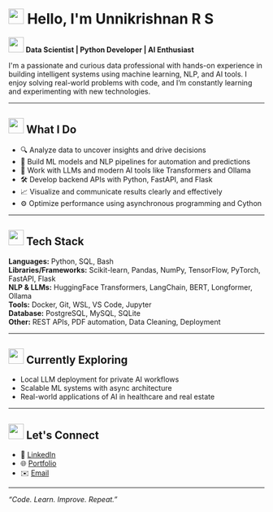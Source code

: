 # <img width="30px" src="https://media.tenor.com/images/30169e4a670daf12443df7d2dd140176/tenor.gif" /> Hello, I'm Unnikrishnan R S

<img width="30px" src="https://media.tenor.com/XbovdtbA5mcAAAAi/direct-hit-joypixels.gif" /> **Data Scientist | Python Developer | AI Enthusiast**

I'm a passionate and curious data professional with hands-on experience in building intelligent systems using machine learning, NLP, and AI tools. I enjoy solving real-world problems with code, and I’m constantly learning and experimenting with new technologies.

---

## <img width="30px" src="https://media.tenor.com/QhRvvwpCdVoAAAAj/rocket.gif" />  What I Do

- 🔍 Analyze data to uncover insights and drive decisions  
- 🤖 Build ML models and NLP pipelines for automation and predictions  
- 🧠 Work with LLMs and modern AI tools like Transformers and Ollama  
- 🛠️ Develop backend APIs with Python, FastAPI, and Flask  
- 📈 Visualize and communicate results clearly and effectively  
- ⚙️ Optimize performance using asynchronous programming and Cython

---

## <img width="30px" src="https://media.tenor.com/3gv9yUsBN9YAAAAi/robot-cyborg.gif" /> Tech Stack

**Languages:** Python, SQL, Bash  
**Libraries/Frameworks:** Scikit-learn, Pandas, NumPy, TensorFlow, PyTorch, FastAPI, Flask  
**NLP & LLMs:** HuggingFace Transformers, LangChain, BERT, Longformer, Ollama  
**Tools:** Docker, Git, WSL, VS Code, Jupyter  
**Database:** PostgreSQL, MySQL, SQLite  
**Other:** REST APIs, PDF automation, Data Cleaning, Deployment

---

## <img width="30px" src="https://media.tenor.com/w8ZeawIWMvoAAAAi/magnifying-glass-searching.gif" /> Currently Exploring

- Local LLM deployment for private AI workflows  
- Scalable ML systems with async architecture  
- Real-world applications of AI in healthcare and real estate

---

## <img width="30px" src="https://media.tenor.com/nW1YVHy5gycAAAAi/phone-cell.gif" /> Let's Connect

- 💼 [LinkedIn](https://www.linkedin.com/in/unni-krishnan-rs/)  
- 🌐 [Portfolio](https://unni-krish.github.io/portfolio/)  
- ✉️ [Email](rs.unnikris@gmail.com)  

---

_“Code. Learn. Improve. Repeat.”_

